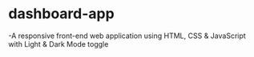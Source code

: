 # dashboard-app

-A responsive front-end web application using HTML, CSS & JavaScript with Light & Dark Mode toggle
